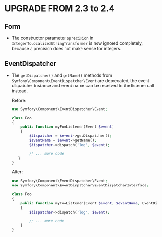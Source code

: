 ﻿﻿UPGRADE FROM 2.3 to 2.4
=======================

Form
----

 * The constructor parameter `$precision` in `IntegerToLocalizedStringTransformer`
   is now ignored completely, because a precision does not make sense for
   integers.

EventDispatcher
----------------

 * The `getDispatcher()` and `getName()` methods from `Symfony\Component\EventDispatcher\Event`
   are deprecated, the event dispatcher instance and event name can be received in the listener call instead.

    Before:

    ```php
    use Symfony\Component\EventDispatcher\Event;

    class Foo
    {
        public function myFooListener(Event $event)
        {
            $dispatcher = $event->getDispatcher();
            $eventName = $event->getName();
            $dispatcher->dispatch('log', $event);

            // ... more code
       }
    }
    ```

    After:

    ```php
    use Symfony\Component\EventDispatcher\Event;
    use Symfony\Component\EventDispatcher\EventDispatcherInterface;

    class Foo
    {
        public function myFooListener(Event $event, $eventName, EventDispatcherInterface $dispatcher)
        {
            $dispatcher->dispatch('log', $event);

            // ... more code
        }
    }
    ```
